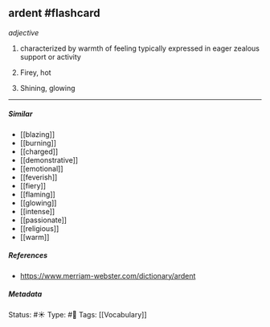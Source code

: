 ## ardent #flashcard 

_adjective_

1. characterized by warmth of feeling typically expressed in eager zealous support or activity

2. Firey, hot

3. Shining, glowing

___
##### Similar
-   [[blazing]]
-   [[burning]]
-   [[charged]]
-   [[demonstrative]]
-   [[emotional]]
-   [[feverish]]
-   [[fiery]]
-   [[flaming]]
-   [[glowing]]
-   [[intense]]
-   [[passionate]]
-   [[religious]]
-   [[warm]]

##### References 
- https://www.merriam-webster.com/dictionary/ardent

##### Metadata
Status: #☀️ 
Type: #🔵 
Tags: [[Vocabulary]]